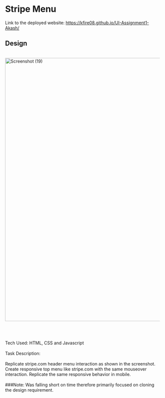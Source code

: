 # Stripe Menu
Link to the deployed website: https://kfire08.github.io/UI-Assignment1-Akash/
## Design
<br/>
<img width="855" alt="Screenshot (19)" src="https://user-images.githubusercontent.com/43553695/185808831-ac372efd-b245-41ec-a41b-74b1644656bf.png">

<br/><br/>

Tech Used: HTML, CSS and Javascript
<br/><br>
Task Description:
<br/>
<br/>
Replicate stripe.com header menu interaction as shown in the screenshot.
Create responsive top menu like stripe.com with the same mouseover interaction. Replicate the same responsive behavior in mobile. 
<br/>
<br/>
###Note: Was falling short on time therefore primarily focused on cloning the design requirement.
